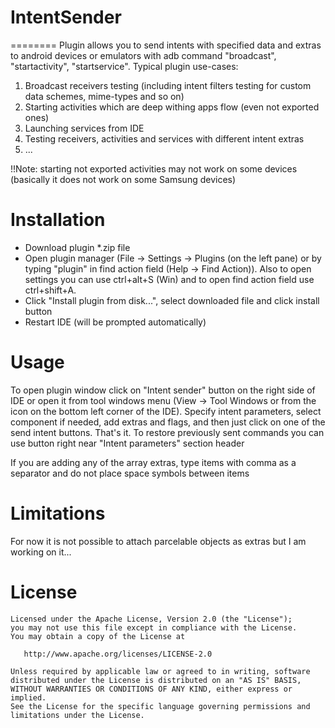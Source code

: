 # IntentSender
========
Plugin allows you to send intents with specified data and extras to android devices or emulators with adb command "broadcast", "startactivity", "startservice".
Typical plugin use-cases:
 1. Broadcast receivers testing (including intent filters testing for custom data schemes, mime-types and so on)
 2. Starting activities which are deep withing apps flow (even not exported ones)
 3. Launching services from IDE
 4. Testing receivers, activities and services with different intent extras
 5. ...

!!Note: starting not exported activities may not work on some devices (basically it does not work on some Samsung devices)

Installation
========
- Download plugin *.zip file
- Open plugin manager (File -> Settings -> Plugins (on the left pane) or by typing "plugin" in find action field (Help -> Find Action)). Also to open settings you can use ctrl+alt+S (Win) and to open find action field use ctrl+shift+A.
- Click "Install plugin from disk...", select downloaded file and click install button
- Restart IDE (will be prompted automatically)

Usage
========
To open plugin window click on "Intent sender" button on the right side of IDE or open it from tool windows menu (View -> Tool Windows or from the icon on the bottom left corner of the IDE).
Specify intent parameters, select component if needed, add extras and flags, and then just click on one of the send intent buttons. That's it.
To restore previously sent commands you can use button right near "Intent parameters" section header

If you are adding any of the array extras, type items with comma as a separator and do not place space symbols between items

Limitations
========
For now it is not possible to attach parcelable objects as extras but I am working on it...

License
=======

    Licensed under the Apache License, Version 2.0 (the "License");
    you may not use this file except in compliance with the License.
    You may obtain a copy of the License at

       http://www.apache.org/licenses/LICENSE-2.0

    Unless required by applicable law or agreed to in writing, software
    distributed under the License is distributed on an "AS IS" BASIS,
    WITHOUT WARRANTIES OR CONDITIONS OF ANY KIND, either express or implied.
    See the License for the specific language governing permissions and
    limitations under the License.

